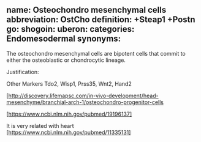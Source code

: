 name: Osteochondro mesenchymal cells
abbreviation: OstCho
definition: +Steap1 +Postn
go:
shogoin: 
uberon: 
categories: Endomesodermal
synonyms:
---

The osteochondro mesenchymal cells are bipotent cells that commit to either the osteoblastic or chondrocytic lineage.

Justification:

Other Markers
Tdo2, Wisp1, Prss35, Wnt2, Hand2


[http://discovery.lifemapsc.com/in-vivo-development/head-mesenchyme/branchial-arch-1/osteochondro-progenitor-cells

[https://www.ncbi.nlm.nih.gov/pubmed/19196137]

It is very related with heart [https://www.ncbi.nlm.nih.gov/pubmed/11335131]

